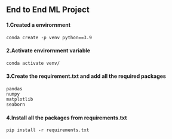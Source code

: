 ## End to End ML Project

#### 1.Created a envirornment

```
conda create -p venv python==3.9
```

#### 2.Activate envirornment variable

```
conda activate venv/
```

#### 3.Create the requirement.txt and add all the required packages
```
pandas
numpy
matplotlib
seaborn
```

#### 4.Install all the packages from requirements.txt
```
pip install -r requirements.txt
```